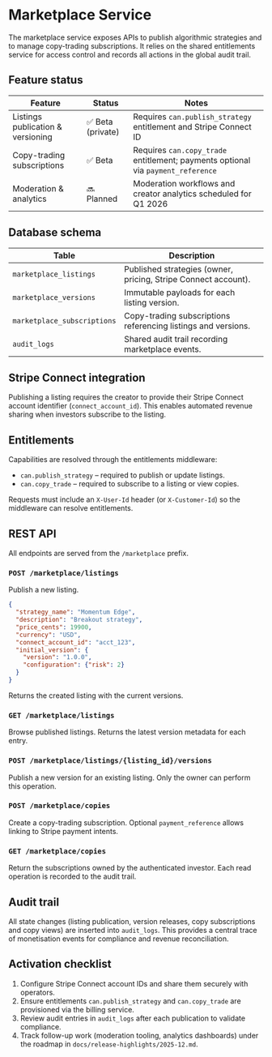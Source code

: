 # Marketplace Service

The marketplace service exposes APIs to publish algorithmic strategies and to
manage copy-trading subscriptions. It relies on the shared entitlements service
for access control and records all actions in the global audit trail.

## Feature status

| Feature | Status | Notes |
| --- | --- | --- |
| Listings publication & versioning | ✅ Beta (private) | Requires `can.publish_strategy` entitlement and Stripe Connect ID |
| Copy-trading subscriptions | ✅ Beta | Requires `can.copy_trade` entitlement; payments optional via `payment_reference` |
| Moderation & analytics | 🔜 Planned | Moderation workflows and creator analytics scheduled for Q1 2026 |

## Database schema

| Table | Description |
| --- | --- |
| `marketplace_listings` | Published strategies (owner, pricing, Stripe Connect account). |
| `marketplace_versions` | Immutable payloads for each listing version. |
| `marketplace_subscriptions` | Copy-trading subscriptions referencing listings and versions. |
| `audit_logs` | Shared audit trail recording marketplace events. |

## Stripe Connect integration

Publishing a listing requires the creator to provide their Stripe Connect
account identifier (`connect_account_id`). This enables automated revenue
sharing when investors subscribe to the listing.

## Entitlements

Capabilities are resolved through the entitlements middleware:

- `can.publish_strategy` – required to publish or update listings.
- `can.copy_trade` – required to subscribe to a listing or view copies.

Requests must include an `X-User-Id` header (or `X-Customer-Id`) so the
middleware can resolve entitlements.

## REST API

All endpoints are served from the `/marketplace` prefix.

### `POST /marketplace/listings`
Publish a new listing.

```json
{
  "strategy_name": "Momentum Edge",
  "description": "Breakout strategy",
  "price_cents": 19900,
  "currency": "USD",
  "connect_account_id": "acct_123",
  "initial_version": {
    "version": "1.0.0",
    "configuration": {"risk": 2}
  }
}
```

Returns the created listing with the current versions.

### `GET /marketplace/listings`
Browse published listings. Returns the latest version metadata for each entry.

### `POST /marketplace/listings/{listing_id}/versions`
Publish a new version for an existing listing. Only the owner can perform this
operation.

### `POST /marketplace/copies`
Create a copy-trading subscription. Optional `payment_reference` allows linking
to Stripe payment intents.

### `GET /marketplace/copies`
Return the subscriptions owned by the authenticated investor. Each read
operation is recorded to the audit trail.

## Audit trail

All state changes (listing publication, version releases, copy subscriptions and
copy views) are inserted into `audit_logs`. This provides a central trace of
monetisation events for compliance and revenue reconciliation.

## Activation checklist

1. Configure Stripe Connect account IDs and share them securely with operators.
2. Ensure entitlements `can.publish_strategy` and `can.copy_trade` are provisioned via the billing service.
3. Review audit entries in `audit_logs` after each publication to validate compliance.
4. Track follow-up work (moderation tooling, analytics dashboards) under the roadmap in `docs/release-highlights/2025-12.md`.
